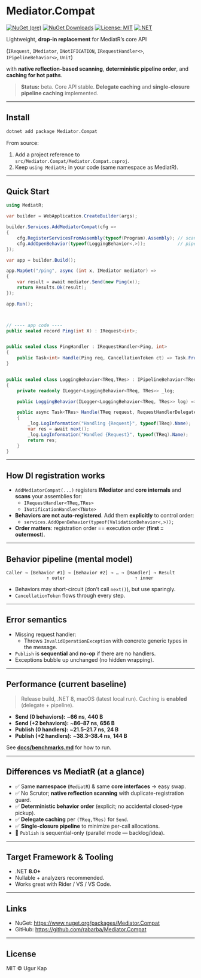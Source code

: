 # Mediator.Compat

[![NuGet (pre)](https://img.shields.io/nuget/vpre/Mediator.Compat.svg?logo=nuget)](https://www.nuget.org/packages/Mediator.Compat)
[![NuGet Downloads](https://img.shields.io/nuget/dt/Mediator.Compat.svg?logo=nuget)](https://www.nuget.org/packages/Mediator.Compat)
[![License: MIT](https://img.shields.io/badge/License-MIT-blue.svg)](LICENSE)
[![.NET](https://img.shields.io/badge/.NET-8.0%2B-512BD4?logo=.net)](#target-framework--tooling)

Lightweight, **drop-in replacement** for MediatR’s core API  

(`IRequest`, `IMediator`, `INotIFICATION`, `IRequestHandler<>`, `IPipelineBehavior<>`, `Unit`)  

with **native reflection-based scanning**, **deterministic pipeline order**, and **caching for hot paths**.

> **Status:** beta. Core API stable. **Delegate caching** and **single-closure pipeline caching** implemented.

---

## Install

```bash
dotnet add package Mediator.Compat
```

From source:
1) Add a project reference to `src/Mediator.Compat/Mediator.Compat.csproj`.  
2) Keep `using MediatR;` in your code (same namespace as MediatR).

---

## Quick Start

```csharp
using MediatR;

var builder = WebApplication.CreateBuilder(args);

builder.Services.AddMediatorCompat(cfg =>
{
    cfg.RegisterServicesFromAssembly(typeof(Program).Assembly); // scan handlers/notifications
    cfg.AddOpenBehavior(typeof(LoggingBehavior<,>));            // pipeline (outer → inner)
});

var app = builder.Build();

app.MapGet("/ping", async (int x, IMediator mediator) =>
{
    var result = await mediator.Send(new Ping(x));
    return Results.Ok(result);
});

app.Run();



// ---- app code ----
public sealed record Ping(int X) : IRequest<int>;


public sealed class PingHandler : IRequestHandler<Ping, int>
{
    public Task<int> Handle(Ping req, CancellationToken ct) => Task.FromResult(req.X + 1);
}


public sealed class LoggingBehavior<TReq,TRes> : IPipelineBehavior<TReq,TRes> where TReq : IRequest<TRes>
{
    private readonly ILogger<LoggingBehavior<TReq, TRes>> _log;

    public LoggingBehavior(ILogger<LoggingBehavior<TReq, TRes>> log) => _log = log;

    public async Task<TRes> Handle(TReq request, RequestHandlerDelegate<TRes> next, CancellationToken ct)
    {
        _log.LogInformation("Handling {Request}", typeof(TReq).Name);
        var res = await next();
        _log.LogInformation("Handled {Request}", typeof(TReq).Name);
        return res;
    }
}
```

---

## How DI registration works

- `AddMediatorCompat(...)` registers **IMediator** and **core internals** and **scans** your assemblies for:
  - `IRequestHandler<TReq,TRes>`
  - `INotificationHandler<TNote>`
- **Behaviors are not auto-registered**. Add them **explicitly** to control order:
  - `services.AddOpenBehavior(typeof(ValidationBehavior<,>));`
- **Order matters**: registration order == execution order (**first = outermost**).

---

## Behavior pipeline (mental model)

```
Caller → [Behavior #1] → [Behavior #2] → … → [Handler] → Result
               ↑ outer                          ↑ inner
```

- Behaviors may short-circuit (don’t call `next()`), but use sparingly.
- `CancellationToken` flows through every step.

---

## Error semantics

- Missing request handler:
  - Throws `InvalidOperationException` with concrete generic types in the message.
- `Publish` is **sequential** and **no-op** if there are no handlers.
- Exceptions bubble up unchanged (no hidden wrapping).

---

## Performance (current baseline)

> Release build, .NET 8, macOS (latest local run). Caching is **enabled** (delegate + pipeline).

- **Send (0 behaviors):** ~**66 ns**, **440 B**
- **Send (+2 behaviors):** ~**86–87 ns**, **656 B**
- **Publish (0 handlers):** ~**21.5–21.7 ns**, **24 B**
- **Publish (+2 handlers):** ~**38.3–38.4 ns**, **144 B**

See **[docs/benchmarks.md](docs/benchmarks.md)** for how to run.

---

## Differences vs MediatR (at a glance)

- ✅ Same **namespace** (`MediatR`) & same **core interfaces** → easy swap.
- ✅ No Scrutor; **native reflection scanning** with duplicate-registration guard.
- ✅ **Deterministic behavior order** (explicit; no accidental closed-type pickup).
- ✅ **Delegate caching** per `(TReq,TRes)` for `Send`.
- ✅ **Single-closure pipeline** to minimize per-call allocations.
- 🚧 `Publish` is sequential-only (parallel mode — backlog/idea).

---

## Target Framework & Tooling

- .NET **8.0+**
- Nullable + analyzers recommended.
- Works great with Rider / VS / VS Code.

---

## Links

- NuGet: https://www.nuget.org/packages/Mediator.Compat  
- GitHub: https://github.com/rabarba/Mediator.Compat

---

## License

MIT © Ugur Kap
